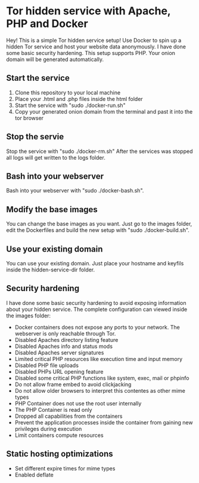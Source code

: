 # Tor hidden service with Apache, PHP and Docker
Hey! This is a simple Tor hidden service setup! Use Docker to spin up a hidden Tor service and host your website data anonymously. I have done some basic security hardening. This setup supports PHP. Your onion domain will be generated automatically.

## Start the service
1. Clone this repository to your local machine
2. Place your .html and .php files inside the html folder
3. Start the service with "sudo ./docker-run.sh"
4. Copy your generated onion domain from the terminal and past it into the tor browser

## Stop the servie
Stop the service with "sudo ./docker-rm.sh"
After the services was stopped all logs will get written to the logs folder.

## Bash into your webserver
Bash into your webserver with "sudo ./docker-bash.sh".

## Modify the base images
You can change the base images as you want. Just go to the images folder, edit the Dockerfiles and build the new setup with "sudo ./docker-build.sh".

## Use your existing domain
You can use your existing domain. Just place your hostname and keyfils inside the hidden-service-dir folder.

## Security hardening
I have done some basic security hardening to avoid exposing information about your hidden service. The complete configuration can viewed inside the images folder:
* Docker containers does not expose any ports to your network. The webserver is only reachable through Tor.
* Disabled Apaches directory listing feature
* Disabled Apaches info and status mods
* Disabled Apaches server signatures
* Limited critical PHP resources like execution time and input memory
* Disabled PHP file uploads
* Disabled PHPs URL opening feature
* Disabled some critical PHP functions like system, exec, mail or phpinfo
* Do not allow frame embed to avoid clickjacking
* Do not allow older browsers to interpret this contentes as other mime types
* PHP Container does not use the root user internally
* The PHP Container is read only
* Dropped all capabilities from the containers
* Prevent the application processes inside the container from gaining new privileges during execution
* Limit containers compute resources

## Static hosting optimizations
* Set different expire times for mime types
* Enabled deflate

